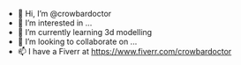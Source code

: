 - 👋 Hi, I’m @crowbardoctor
- 👀 I’m interested in ...
- 🌱 I’m currently learning 3d modelling
- 💞️ I’m looking to collaborate on ...
- 📫 I have a Fiverr at https://www.fiverr.com/crowbardoctor

<!---
crowbardoctor/crowbardoctor is a ✨ special ✨ repository because its `README.md` (this file) appears on your GitHub profile.
You can click the Preview link to take a look at your changes.
--->
